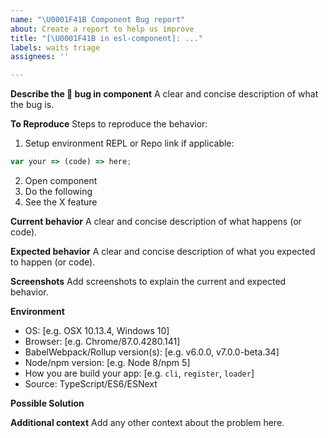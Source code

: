 ```yaml
---
name: "\U0001F41B Component Bug report"
about: Create a report to help us improve
title: "[\U0001F41B in esl-component]: ..."
labels: waits triage
assignees: ''

---
```


**Describe the 🐛 bug in component**
A clear and concise description of what the bug is.

**To Reproduce**
Steps to reproduce the behavior:
1. Setup environment
REPL or Repo link if applicable:
```js
var your => (code) => here;
```
2. Open component
3. Do the following
4. See the X feature

**Current behavior**
A clear and concise description of what happens (or code).

**Expected behavior**
A clear and concise description of what you expected to happen (or code).

**Screenshots**
Add screenshots to explain the current and expected behavior.

**Environment**
- OS: [e.g. OSX 10.13.4, Windows 10]
- Browser: [e.g. Chrome/87.0.4280.141]
- BabelWebpack/Rollup version(s): [e.g. v6.0.0, v7.0.0-beta.34]
- Node/npm version: [e.g. Node 8/npm 5]
- How you are build your app: [e.g. `cli`, `register`, `loader`]
- Source: TypeScript/ES6/ESNext

**Possible Solution**
<!--- Only if you have suggestions on a fix for the bug -->

**Additional context**
Add any other context about the problem here.
